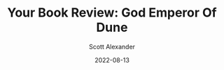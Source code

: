 ---
layout: podcast
title: "Your Book Review: God Emperor Of Dune"
author: Scott Alexander
description: https://astralcodexten.substack.com/p/your-book-review-god-emperor-of-dune
date: 2022-08-13
length: 6943993
duration: 1736
guid: your-book-review-god-emperor-of-dune
---